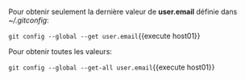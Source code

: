 Pour obtenir seulement la dernière valeur de **user.email** définie dans _~/.gitconfig_:

`git config --global --get user.email`{{execute host01}}


Pour obtenir toutes les valeurs:

`git config --global --get-all user.email`{{execute host01}}
